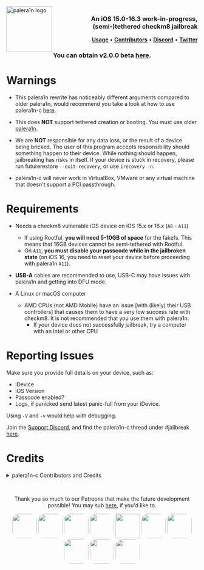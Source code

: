 <img align="left" height="120" src="https://cdn.discordapp.com/attachments/1017854329887129611/1073858292159352862/thing.png" alt="palera1n logo" style="float: left;"/>
<h3 align="right">An iOS 15.0-16.3 work-in-progress, <br>(semi-)tethered checkm8 jailbreak</h3> 

<p  align="right" >
  <strong><a  href="https://cdn.nickchan.lol/palera1n/c-rewrite/releases/v2.0.0-beta.1/palera1n.1.html">Usage</a></strong>
  •
  <strong><a  href="https://github.com/palera1n/palera1n-c/graphs/contributors">Contributors</a></strong>
  •
  <strong><a  href="https://dsc.gg/palera1n">Discord</a></strong>
  •
  <strong><a  href="https://twitter.com/palera1n">Twitter</a></strong>
</p>
<div class="clear"></div>

### You can obtain v2.0.0 beta [here](https://github.com/palera1n/palera1n-c/releases).

# Warnings
- This palera1n rewrite has noticeably different arguments compared to older palera1n, would recommend you take a look at how to use palera1n-c [here](https://cdn.nickchan.lol/palera1n/c-rewrite/releases/v2.0.0-beta.1/palera1n.1.html).

- This does **NOT** support tethered creation or booting. You must use older [palera1n](https://github.com/palera1n/palera1n).

- We are **NOT** responsible for any data loss, or the result of a device being bricked. The user of this program accepts responsibility should something happen to their device. While nothing should happen, jailbreaking has risks in itself. If your device is stuck in recovery, please run futurerestore `--exit-recovery`, or use `irecovery -n`.

- palera1n-c will never work in VirtualBox, VMware or any virtual machine that doesn't support a PCI passthrough.

# Requirements
- Needs a checkm8 vulnerable iOS device on iOS 15.x or 16.x (`A8` - `A11`)
	-	If using Rootful, **you will need 5-10GB of space** for the fakefs. This means that 16GB devices cannot be semi-tethered with Rootful.
	- On `A11`, **you must disable your passcode while in the jailbroken state** (on iOS 16, you need to reset your device before proceeding with palera1n `A11`).

- **USB-A** cables are recommended to use, USB-C may have issues with palera1n and getting into DFU mode.

- A Linux or macOS computer
	- AMD CPUs (not AMD Mobile) have an issue [with (likely) their USB controllers] that causes them to have a very low success rate with checkm8. It is not recommended that you use them with palera1n.
		- If your device does not successfully jailbreak, try a computer with an Intel or other CPU

# Reporting Issues

Make sure you provide full details on your device, such as:
- iDevice
- iOS Version
- Passcode enabled?
- Logs, if panicked send latest panic-full from your iDevice.

Using `-V` and `-v` would help with debugging.

Join the [Support Discord](https://dsc.gg/palera1n), and find the palera1n-c thread under #jailbreak [here](https://discord.com/channels/1028398973452570725/1074251283143344180).

# Credits
<details><summary>palera1n-c Contributors and Credits</summary>
<p>

- [Nebula](https://github.com/itsnebulalol), palera1n owner and Python rewrite lead developer
- [Mineek](https://github.com/mineek)
- [Tom](https://github.com/guacaplushy) for updated ploosh kpf
- [Lakhan Lothiyi](https://github.com/llsc12) for palera1n loader app
- [checkra1n](https://github.com/checkra1n) for the base of the kpf
- [the Procursus Team](https://github.com/ProcursusTeam) for the amazing [bootstrap](https://github.com/ProcursusTeam/Procursus)
- [Évelyne](https://github.com/evelyneee) for [ElleKit](https://github.com/evelyneee/ellekit), rootless tweak injection
- [Sam Bingner](https://github.com/sbingner) for [Substitute](https://github.com/sbingner/substitute), rootful tweak injection

</details>
</p>

<br>
<p align="center">
Thank you so much to our Patreons that make the future development possible! You may sub <a href="https://patreon.com/palera1n">here</a>, if you'd like to.</br>
</p>
<p align="center">
<a href="https://github.com/samh06"><img width=64 style="border-radius: 25%;" src="https://user-images.githubusercontent.com/18669106/206333607-881d7ca1-f3bf-4e18-b620-25de0c527315.png"></img></a>
<a href="https://havoc.app"><img width=64 style="border-radius: 25%;" src="https://docs.havoc.app/img/standard_icon.png"></img></a>
<a href="https://twitter.com/yyyyyy_public"><img width=64 style="border-radius: 25%;" src="https://cdn.discordapp.com/attachments/1054239098006683688/1072587455779328040/image.png?size=400"></img></a>
<a href="https://twitter.com/0xSp00kyb0t"><img width=64 style="border-radius: 25%;" src="https://pbs.twimg.com/profile_images/1603601553226620935/1t4yD1bD_400x400.jpg"></img></a>
<a href="https://chariz.com"><img width=64 src="https://chariz.com/img/favicon.png"></img></a>
<a href="https://twitter.com/stars6220"><img width=64 style="border-radius: 25%;" src="https://pbs.twimg.com/profile_images/1621062976982728706/pWVZQ-NO_400x400.jpg"></img></a>
<a href="https://github.com/beast9265"><img width=64 style="border-radius: 25%;" src="https://avatars.githubusercontent.com/u/79794946?v=4"></img></a>
<a href="https://twitter.com/0x7FF7"><img width=64 style="border-radius: 25%;" src="https://pbs.twimg.com/profile_images/1616888462665306113/AsjJvtyt_400x400.jpg"></img></a>
<a href="https://sideloadly.io/"><img width=64 style="border-radius: 25%;" src="https://sideloadly.io/icon.png"></img></a>
<a href="https://blog.stevesec.com/"><img width=64 style="border-radius: 25%;"  src="https://blog.stevesec.com/img/avatar.jpg"></img></a>
</p>
